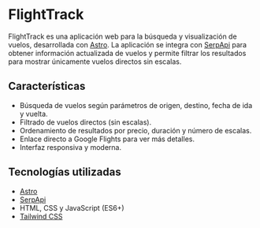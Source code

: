 # FlightTrack

FlightTrack es una aplicación web para la búsqueda y visualización de vuelos, desarrollada con [Astro](https://astro.build/). La aplicación se integra con [SerpApi](https://serpapi.com/) para obtener información actualizada de vuelos y permite filtrar los resultados para mostrar únicamente vuelos directos sin escalas.

## Características

- Búsqueda de vuelos según parámetros de origen, destino, fecha de ida y vuelta.
- Filtrado de vuelos directos (sin escalas).
- Ordenamiento de resultados por precio, duración y número de escalas.
- Enlace directo a Google Flights para ver más detalles.
- Interfaz responsiva y moderna.

## Tecnologías utilizadas

- [Astro](https://astro.build/)
- [SerpApi](https://serpapi.com/)
- HTML, CSS y JavaScript (ES6+)
- [Tailwind CSS](https://tailwindcss.com/)

